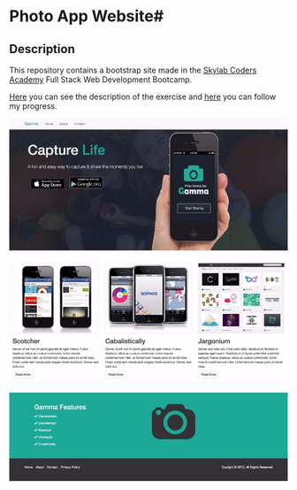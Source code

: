 # Photo App Website#

## Description ##

This repository contains a bootstrap site made in the [Skylab Coders Academy](http://www.skylabcoders.com/es/)
Full Stack Web Development Bootcamp.

[Here](https://github.com/juanmaguitar/bootstrap-exercises/tree/master/01-photoapp-website) you can see the description of the exercise and [here](https://marioterron.github.io/bootstrap-photoapp-website/) you can follow my progress.

![Snapshot](img/full-site.jpeg)
